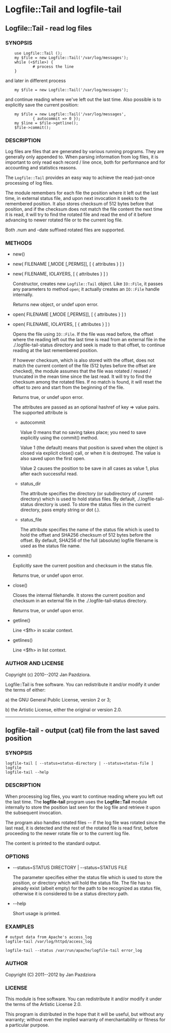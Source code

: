 # Logfile::Tail and logfile-tail

## Logfile::Tail - read log files

### SYNOPSIS

        use Logfile::Tail ();
        my $file = new Logfile::Tail('/var/log/messages');
        while (<$file>) {
                # process the line
        }

and later in different process

        my $file = new Logfile::Tail('/var/log/messages');

and continue reading where we've left out the last time. Also possible
is to explicitly save the current position:

        my $file = new Logfile::Tail('/var/log/messages',
                { autocommit => 0 });
        my $line = $file->getline();
        $file->commit();

### DESCRIPTION

Log files are files that are generated by various running programs.
They are generally only appended to. When parsing information from
log files, it is important to only read each record / line once,
both for performance and for accounting and statistics reasons.

The `Logfile::Tail` provides an easy way to achieve the
read-just-once processing of log files.

The module remembers for each file the position where it left
out the last time, in external status file, and upon next invocation
it seeks to the remembered position. It also stores checksum
of 512 bytes before that position, and if the checksum does not
match the file content the next time it is read, it will try to
find the rotated file and read the end of it before advancing to
newer rotated file or to the current log file.

Both .num and -date suffixed rotated files are supported.

### METHODS

- new()
- new( FILENAME \[,MODE \[,PERMS\]\], \[ { attributes } \] )
- new( FILENAME, IOLAYERS, \[ { attributes } \] )

    Constructor, creates new `Logfile::Tail` object. Like `IO::File`,
    it passes any parameters to method `open`; it actually creates
    an `IO::File` handle internally.

    Returns new object, or undef upon error.

- open( FILENAME \[,MODE \[,PERMS\]\], \[ { attributes } \] )
- open( FILENAME, IOLAYERS, \[ { attributes } \] )

    Opens the file using `IO::File`. If the file was read before, the
    offset where the reading left out the last time is read from an
    external file in the ./.logfile-tail-status directory and seek is
    made to that offset, to continue reading at the last remembered
    position.

    If however checksum, which is also stored with the offset, does not
    match the current content of the file (512 bytes before the offset
    are checked), the module assumes that the file was rotated / reused
    / truncated in the mean time since the last read. It will try to
    find the checksum among the rotated files. If no match is found,
    it will reset the offset to zero and start from the beginning of
    the file.

    Returns true, or undef upon error.

    The attributes are passed as an optional hashref of key => value
    pairs. The supported attribute is

    - autocommit

        Value 0 means that no saving takes place; you need to save explicitly
        using the commit() method.

        Value 1 (the default) means that position is saved when the object is
        closed via explicit close() call, or when it is destroyed. The value
        is also saved upon the first open.

        Value 2 causes the position to be save in all cases as value 1,
        plus after each successful read.

    - status\_dir

        The attribute specifies the directory (or subdirectory of current
        directory) which is used to hold status files. By default,
        ./.logfile-tail-status directory is used. To store the status
        files in the current directory, pass empty string or dot (.).

    - status\_file

        The attribute specifies the name of the status file which is used to
        hold the offset and SHA256 checksum of 512 bytes before the offset.
        By default, SHA256 of the full (absolute) logfile filename is used
        as the status file name.

- commit()

    Explicitly save the current position and checksum in the status file.

    Returns true, or undef upon error.

- close()

    Closes the internal filehandle. It stores the current position
    and checksum in an external file in the ./.logfile-tail-status
    directory.

    Returns true, or undef upon error.

- getline()

    Line &lt;$fh> in scalar context.

- getlines()

    Line &lt;$fh> in list context.

### AUTHOR AND LICENSE

Copyright (c) 2010--2012 Jan Pazdziora.

Logfile::Tail is free software. You can redistribute it and/or modify
it under the terms of either:

a) the GNU General Public License, version 2 or 3;

b) the Artistic License, either the original or version 2.0.

***

## logfile-tail - output (cat) file from the last saved position

### SYNOPSIS

    logfile-tail [ --status=status-directory | --status=status-file ] logfile
    logfile-tail --help

### DESCRIPTION

When processing log files, you want to continue reading where you
left out the last time. The **logfile-tail** program uses the
**Logfile::Tail** module internally to store the position last
seen for the log file and retrieve it upon the subsequent
invocation.

The program also handles rotated files -- if the log file was
rotated since the last read, it is detected and the rest of the
rotated file is read first, before proceeding to the newer
rotate file or to the current log file.

The content is printed to the standard output.

### OPTIONS

- --status=STATUS DIRECTORY | --status=STATUS FILE

    The parameter specifies either the status file which is used
    to store the position, or directory which will hold the status file.
    The file has to already exist (albeit empty) for the path to be
    recognized as status file, otherwise it is considered to be
    a status directory path.

- --help

    Short usage is printed.

### EXAMPLES

    # output data from Apache's access_log
    logfile-tail /var/log/httpd/access_log

    logfile-tail --status /var/run/apache/logfile-tail error_log

### AUTHOR

Copyright (C) 2011--2012 by Jan Pazdziora

### LICENSE

This module is free software.  You can redistribute it and/or
modify it under the terms of the Artistic License 2.0.

This program is distributed in the hope that it will be useful,
but without any warranty; without even the implied warranty of
merchantability or fitness for a particular purpose.
